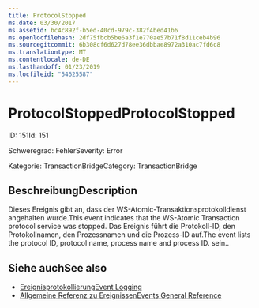 ```yaml
---
title: ProtocolStopped
ms.date: 03/30/2017
ms.assetid: bc4c892f-b5ed-40cd-979c-382f4bed41b6
ms.openlocfilehash: 2df75fbcb5be6a3f1e770ae57b71f8d11ceb4b96
ms.sourcegitcommit: 6b308cf6d627d78ee36dbbae8972a310ac7fd6c8
ms.translationtype: MT
ms.contentlocale: de-DE
ms.lasthandoff: 01/23/2019
ms.locfileid: "54625587"
---
```

# <a name="protocolstopped"></a><span data-ttu-id="c8cfd-102">ProtocolStopped</span><span class="sxs-lookup"><span data-stu-id="c8cfd-102">ProtocolStopped</span></span>
<span data-ttu-id="c8cfd-103">ID: 151</span><span class="sxs-lookup"><span data-stu-id="c8cfd-103">Id: 151</span></span>  
  
 <span data-ttu-id="c8cfd-104">Schweregrad: Fehler</span><span class="sxs-lookup"><span data-stu-id="c8cfd-104">Severity: Error</span></span>  
  
 <span data-ttu-id="c8cfd-105">Kategorie: TransactionBridge</span><span class="sxs-lookup"><span data-stu-id="c8cfd-105">Category: TransactionBridge</span></span>  
  
## <a name="description"></a><span data-ttu-id="c8cfd-106">Beschreibung</span><span class="sxs-lookup"><span data-stu-id="c8cfd-106">Description</span></span>  
 <span data-ttu-id="c8cfd-107">Dieses Ereignis gibt an, dass der WS-Atomic-Transaktionsprotokolldienst angehalten wurde.</span><span class="sxs-lookup"><span data-stu-id="c8cfd-107">This event indicates that the WS-Atomic Transaction protocol service was stopped.</span></span> <span data-ttu-id="c8cfd-108">Das Ereignis führt die Protokoll-ID, den Protokollnamen, den Prozessnamen und die Prozess-ID auf.</span><span class="sxs-lookup"><span data-stu-id="c8cfd-108">The event lists the protocol ID, protocol name, process name and process ID.</span></span> <span data-ttu-id="c8cfd-109">sein.</span><span class="sxs-lookup"><span data-stu-id="c8cfd-109">.</span></span>  
  
## <a name="see-also"></a><span data-ttu-id="c8cfd-110">Siehe auch</span><span class="sxs-lookup"><span data-stu-id="c8cfd-110">See also</span></span>
- [<span data-ttu-id="c8cfd-111">Ereignisprotokollierung</span><span class="sxs-lookup"><span data-stu-id="c8cfd-111">Event Logging</span></span>](../../../../../docs/framework/wcf/diagnostics/event-logging/index.md)
- [<span data-ttu-id="c8cfd-112">Allgemeine Referenz zu Ereignissen</span><span class="sxs-lookup"><span data-stu-id="c8cfd-112">Events General Reference</span></span>](../../../../../docs/framework/wcf/diagnostics/event-logging/events-general-reference.md)
